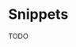 # Snippets

TODO

<!--
{/* Open Graph data for Facebook */}
<meta property='og:title' content='Shopner - AI UI Kit' />
<meta property='og:type' content='Article' />
<meta property='og:url' content='https://ui8.net/ui8/products/synapse-ai-ui-kit' />
<meta property='og:image' content='%PUBLIC_URL%/assets/fb-og-image.png' />
<meta
  property='og:description'
  content='Figma UI kit designed to enhance the functionality of ChatGPT'
/>
<meta property='og:site_name' content='Shopner - AI UI Kit' />
<meta property='fb:admins' content='132951670226590' />

{/* Open Graph data for LinkedIn */}
<meta property='og:title' content='Shopner - AI UI Kit' />
<meta property='og:url' content='https://ui8.net/ui8/products/synapse-ai-ui-kit' />
<meta property='og:image' content='%PUBLIC_URL%/assets/linkedin-og-image.png' />
<meta
  property='og:description'
  content='Figma UI kit designed to enhance the functionality of ChatGPT'
/>

{/* Open Graph data for Pinterest */}
<meta property='og:title' content='Shopner - AI UI Kit' />
<meta property='og:url' content='https://ui8.net/ui8/products/synapse-ai-ui-kit' />
<meta property='og:image' content='%PUBLIC_URL%/assets/pinterest-og-image.png' />
<meta
  property='og:description'
  content='Figma UI kit designed to enhance the functionality of ChatGPT'
/>
-->
